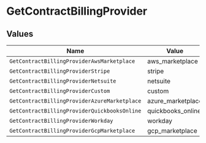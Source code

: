 # GetContractBillingProvider


## Values

| Name                                         | Value                                        |
| -------------------------------------------- | -------------------------------------------- |
| `GetContractBillingProviderAwsMarketplace`   | aws_marketplace                              |
| `GetContractBillingProviderStripe`           | stripe                                       |
| `GetContractBillingProviderNetsuite`         | netsuite                                     |
| `GetContractBillingProviderCustom`           | custom                                       |
| `GetContractBillingProviderAzureMarketplace` | azure_marketplace                            |
| `GetContractBillingProviderQuickbooksOnline` | quickbooks_online                            |
| `GetContractBillingProviderWorkday`          | workday                                      |
| `GetContractBillingProviderGcpMarketplace`   | gcp_marketplace                              |